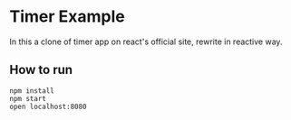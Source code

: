 # Timer Example

In this a clone of timer app on react's official site, rewrite in reactive way.

## How to run
```
npm install
npm start
open localhost:8080
```

